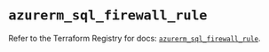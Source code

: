 # `azurerm_sql_firewall_rule`

Refer to the Terraform Registry for docs: [`azurerm_sql_firewall_rule`](https://registry.terraform.io/providers/hashicorp/azurerm/2.99.0/docs/resources/sql_firewall_rule).

